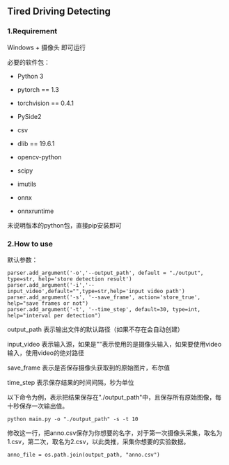 ## Tired Driving Detecting 

### 1.Requirement

Windows + 摄像头 即可运行

必要的软件包：

- Python 3

- pytorch == 1.3

- torchvision == 0.4.1

- PySide2

- csv

- dlib == 19.6.1

- opencv-python

- scipy

- imutils

- onnx

- onnxruntime

未说明版本的python包，直接pip安装即可

### 2.How to use

默认参数：

```
parser.add_argument('-o','--output_path', default = "./output", type=str, help='store detection result')
parser.add_argument('-i','--input_video',default="",type=str,help='input video path')
parser.add_argument('-s', '--save_frame', action='store_true', help="save frames or not")
parser.add_argument('-t', '--time_step', default=30, type=int, help="interval per detection")
```

output_path 表示输出文件的默认路径（如果不存在会自动创建）

input_video 表示输入源，如果是""表示使用的是摄像头输入，如果要使用video输入，使用video的绝对路径

save_frame 表示是否保存摄像头获取到的原始图片，布尔值

time_step 表示保存结果的时间间隔，秒为单位

以下命令为例，表示把结果保存在"./output_path"中，且保存所有原始图像，每十秒保存一次输出值。

```
python main.py -o "./output_path" -s -t 10
```



修改这一行，把anno.csv保存为你想要的名字，对于第一次摄像头采集，取名为1.csv，第二次，取名为2.csv，以此类推，采集你想要的实验数据。

```
anno_file = os.path.join(output_path, "anno.csv")
```

